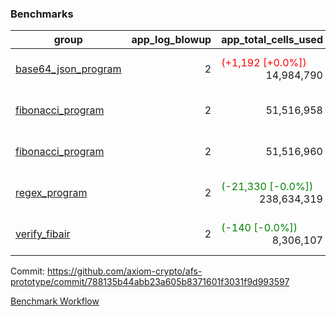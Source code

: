 ### Benchmarks
| group | app_log_blowup | app_total_cells_used | app_total_cycles | app_total_proof_time_ms | leaf_log_blowup | leaf_total_cells_used | leaf_total_cycles | leaf_total_proof_time_ms | instance | alloc |
|---|---|---|---|---|---|---|---|---|---|---|
| [ base64_json_program ](https://github.com/axiom-crypto/afs-prototype/blob/gh-pages/benchmarks-pr/832/individual/base64_json-2-2-64cpu-linux-arm64-mimalloc.md) | <div style='text-align: right'> 2 </div>  | <span style='color: red'>(+1,192 [+0.0%])</span><div style='text-align: right'> 14,984,790 </div>  | <div style='text-align: right'> 217,310 </div>  | <span style='color: green'>(-36.0 [-1.4%])</span><div style='text-align: right'> 2,494.0 </div>  | <div style='text-align: right'> - </div>  | <div style='text-align: right'> - </div>  | <div style='text-align: right'> - </div>  | <div style='text-align: right'> - </div>  | 64cpu-linux-arm64 | mimalloc |
| [ fibonacci_program ](https://github.com/axiom-crypto/afs-prototype/blob/gh-pages/benchmarks-pr/832/individual/fibonacci-2-2-64cpu-linux-arm64-mimalloc.md) | <div style='text-align: right'> 2 </div>  | <div style='text-align: right'> 51,516,958 </div>  | <div style='text-align: right'> 1,500,219 </div>  | <span style='color: green'>(-44.0 [-0.7%])</span><div style='text-align: right'> 6,375.0 </div>  | <div style='text-align: right'> - </div>  | <div style='text-align: right'> - </div>  | <div style='text-align: right'> - </div>  | <div style='text-align: right'> - </div>  | 64cpu-linux-arm64 | mimalloc |
| [ fibonacci_program ](https://github.com/axiom-crypto/afs-prototype/blob/gh-pages/benchmarks-pr/832/individual/fibonacci-2-2-64cpu-linux-x64-jemalloc.md) | <div style='text-align: right'> 2 </div>  | <div style='text-align: right'> 51,516,960 </div>  | <div style='text-align: right'> 1,500,219 </div>  | <span style='color: green'>(-158.0 [-2.3%])</span><div style='text-align: right'> 6,723.0 </div>  | <div style='text-align: right'> - </div>  | <div style='text-align: right'> - </div>  | <div style='text-align: right'> - </div>  | <div style='text-align: right'> - </div>  | 64cpu-linux-x64 | jemalloc |
| [ regex_program ](https://github.com/axiom-crypto/afs-prototype/blob/gh-pages/benchmarks-pr/832/individual/regex-2-2-64cpu-linux-arm64-mimalloc.md) | <div style='text-align: right'> 2 </div>  | <span style='color: green'>(-21,330 [-0.0%])</span><div style='text-align: right'> 238,634,319 </div>  | <span style='color: red'>(+126 [+0.0%])</span><div style='text-align: right'> 4,181,198 </div>  | <span style='color: green'>(-450.0 [-1.7%])</span><div style='text-align: right'> 26,580.0 </div>  | <div style='text-align: right'> - </div>  | <div style='text-align: right'> - </div>  | <div style='text-align: right'> - </div>  | <div style='text-align: right'> - </div>  | 64cpu-linux-arm64 | mimalloc |
| [ verify_fibair ](https://github.com/axiom-crypto/afs-prototype/blob/gh-pages/benchmarks-pr/832/individual/verify_fibair-2-2-64cpu-linux-arm64-mimalloc.md) | <div style='text-align: right'> 2 </div>  | <span style='color: green'>(-140 [-0.0%])</span><div style='text-align: right'> 8,306,107 </div>  | <span style='color: green'>(-25 [-0.0%])</span><div style='text-align: right'> 199,142 </div>  | <span style='color: green'>(-27.0 [-1.8%])</span><div style='text-align: right'> 1,435.0 </div>  | <div style='text-align: right'> - </div>  | <div style='text-align: right'> - </div>  | <div style='text-align: right'> - </div>  | <div style='text-align: right'> - </div>  | 64cpu-linux-arm64 | mimalloc |


Commit: https://github.com/axiom-crypto/afs-prototype/commit/788135b44abb23a605b8371601f3031f9d993597

[Benchmark Workflow](https://github.com/axiom-crypto/afs-prototype/actions/runs/11997205197)
